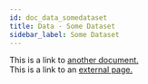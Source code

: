 ```yaml
---
id: doc_data_somedataset
title: Data - Some Dataset
sidebar_label: Some Dataset
---
```


This is a link to [another document.](doc_somemodel.md)  
This is a link to an [external page.](http://www.example.com)

